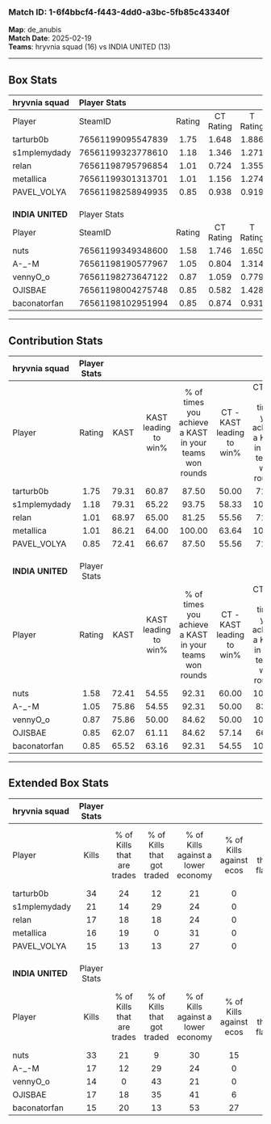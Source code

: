 ### Match ID: 1-6f4bbcf4-f443-4dd0-a3bc-5fb85c43340f  
**Map**: de_anubis  
**Match Date**: 2025-02-19  
**Teams**: hryvnia squad (16) vs INDIA UNITED (13)  

---  

## Box Stats  

| **hryvnia squad** | Player Stats      |        |           |          |       |       |       |         |        |      |     |
| :- | :- | :-: | :-: | :-: | :-: | :-: | :-: | :-: | :-: | :-: | :-: |
| Player            | SteamID           | Rating | CT Rating | T Rating | KAST  |  ADR  | Kills | Assists | Deaths | K/D  | HS% |
| tarturb0b         | 76561199095547839 |  1.75  |   1.648   |  1.886   | 79.31 | 117.1 |  34   |    5    |   16   | 2.13 | 58  |
| s1mplemydady      | 76561199323778610 |  1.18  |   1.346   |  1.271   | 79.31 | 93.5  |  21   |   10    |   23   | 0.91 | 80  |
| relan             | 76561198795796854 |  1.01  |   0.724   |  1.355   | 68.97 | 72.5  |  17   |    6    |   17   | 1.00 | 70  |
| metallica         | 76561199301313701 |  1.01  |   1.156   |  1.274   | 86.21 | 57.7  |  16   |    7    |   20   | 0.80 | 68  |
| PAVEL_VOLYA       | 76561198258949935 |  0.85  |   0.938   |  0.919   | 72.41 | 59.6  |  15   |    9    |   22   | 0.68 | 46  |
|                   |                   |        |           |          |       |       |       |         |        |      |     |
|                   |                   |        |           |          |       |       |       |         |        |      |     |
|                   |                   |        |           |          |       |       |       |         |        |      |     |
| **INDIA UNITED**  | Player Stats      |        |           |          |       |       |       |         |        |      |     |
| Player            | SteamID           | Rating | CT Rating | T Rating | KAST  |  ADR  | Kills | Assists | Deaths | K/D  | HS% |
| nuts              | 76561199349348600 |  1.58  |   1.746   |  1.650   | 72.41 | 118.8 |  33   |    4    |   21   | 1.57 | 63  |
| A-_-M             | 76561198190577967 |  1.05  |   0.804   |  1.314   | 75.86 | 74.6  |  17   |    5    |   18   | 0.94 | 58  |
| vennyO_o          | 76561198273647122 |  0.87  |   1.059   |  0.779   | 75.86 | 64.5  |  14   |   10    |   22   | 0.64 | 42  |
| OJISBAE           | 76561198004275748 |  0.85  |   0.582   |  1.428   | 62.07 | 68.7  |  17   |    5    |   22   | 0.77 | 58  |
| baconatorfan      | 76561198102951994 |  0.85  |   0.874   |  0.931   | 65.52 | 70.2  |  15   |   11    |   22   | 0.68 | 53  |
---  

## Contribution Stats  

| **hryvnia squad** | Player Stats |       |                      |                                                        |                           |                                                             |                          |                                                            |
| :- | :-: | :-: | :-: | :-: | :-: | :-: | :-: | :-: |
| Player            |    Rating    | KAST  | KAST leading to win% | % of times you achieve a KAST in your teams won rounds | CT - KAST leading to win% | CT - % of times you achieve a KAST in your teams won rounds | T - KAST leading to win% | T - % of times you achieve a KAST in your teams won rounds |
| tarturb0b         |     1.75     | 79.31 |        60.87         |                         87.50                          |           50.00           |                            71.43                            |          69.23           |                           100.00                           |
| s1mplemydady      |     1.18     | 79.31 |        65.22         |                         93.75                          |           58.33           |                           100.00                            |          72.73           |                           88.89                            |
| relan             |     1.01     | 68.97 |        65.00         |                         81.25                          |           55.56           |                            71.43                            |          72.73           |                           88.89                            |
| metallica         |     1.01     | 86.21 |        64.00         |                         100.00                         |           63.64           |                           100.00                            |          64.29           |                           100.00                           |
| PAVEL_VOLYA       |     0.85     | 72.41 |        66.67         |                         87.50                          |           55.56           |                            71.43                            |          75.00           |                           100.00                           |
|                   |              |       |                      |                                                        |                           |                                                             |                          |                                                            |
|                   |              |       |                      |                                                        |                           |                                                             |                          |                                                            |
|                   |              |       |                      |                                                        |                           |                                                             |                          |                                                            |
| **INDIA UNITED**  | Player Stats |       |                      |                                                        |                           |                                                             |                          |                                                            |
| Player            |    Rating    | KAST  | KAST leading to win% | % of times you achieve a KAST in your teams won rounds | CT - KAST leading to win% | CT - % of times you achieve a KAST in your teams won rounds | T - KAST leading to win% | T - % of times you achieve a KAST in your teams won rounds |
| nuts              |     1.58     | 72.41 |        54.55         |                         92.31                          |           60.00           |                           100.00                            |          50.00           |                           85.71                            |
| A-_-M             |     1.05     | 75.86 |        54.55         |                         92.31                          |           50.00           |                            83.33                            |          58.33           |                           100.00                           |
| vennyO_o          |     0.87     | 75.86 |        50.00         |                         84.62                          |           50.00           |                           100.00                            |          50.00           |                           71.43                            |
| OJISBAE           |     0.85     | 62.07 |        61.11         |                         84.62                          |           57.14           |                            66.67                            |          63.64           |                           100.00                           |
| baconatorfan      |     0.85     | 65.52 |        63.16         |                         92.31                          |           54.55           |                           100.00                            |          75.00           |                           85.71                            |
---  

## Extended Box Stats  

| **hryvnia squad** | Player Stats |                            |                            |                                    |                         |                              |                                 |        |                             |                                     |                          |                               |                            |
| :- | :-: | :-: | :-: | :-: | :-: | :-: | :-: | :-: | :-: | :-: | :-: | :-: | :-: |
| Player            |    Kills     | % of Kills that are trades | % of Kills that got traded | % of Kills against a lower economy | % of Kills against ecos | % of Kills that are flawless | % of Kills that are close duels | Deaths | % of Deaths that get traded | % of Deaths against a lower economy | % of Deaths against ecos | % of Deaths that are flawless | % of Deaths that are close |
| tarturb0b         |      34      |             24             |             12             |                 21                 |            0            |              65              |                9                |   16   |              6              |                 25                  |            0             |              56               |             0              |
| s1mplemydady      |      21      |             14             |             29             |                 24                 |            0            |              67              |                0                |   23   |             30              |                 22                  |            0             |              48               |             17             |
| relan             |      17      |             18             |             18             |                 24                 |            0            |              59              |                6                |   17   |             12              |                 24                  |            0             |              53               |             12             |
| metallica         |      16      |             19             |             0              |                 31                 |            0            |              75              |                6                |   20   |             40              |                 25                  |            0             |              80               |             0              |
| PAVEL_VOLYA       |      15      |             13             |             13             |                 27                 |            0            |              53              |               13                |   22   |             18              |                 23                  |            0             |              50               |             9              |
|                   |              |                            |                            |                                    |                         |                              |                                 |        |                             |                                     |                          |                               |                            |
|                   |              |                            |                            |                                    |                         |                              |                                 |        |                             |                                     |                          |                               |                            |
|                   |              |                            |                            |                                    |                         |                              |                                 |        |                             |                                     |                          |                               |                            |
| **INDIA UNITED**  | Player Stats |                            |                            |                                    |                         |                              |                                 |        |                             |                                     |                          |                               |                            |
| Player            |    Kills     | % of Kills that are trades | % of Kills that got traded | % of Kills against a lower economy | % of Kills against ecos | % of Kills that are flawless | % of Kills that are close duels | Deaths | % of Deaths that get traded | % of Deaths against a lower economy | % of Deaths against ecos | % of Deaths that are flawless | % of Deaths that are close |
| nuts              |      33      |             21             |             9              |                 30                 |           15            |              52              |               12                |   21   |             24              |                 24                  |            5             |              71               |             10             |
| A-_-M             |      17      |             12             |             29             |                 24                 |            0            |              71              |                0                |   18   |              0              |                 17                  |            6             |              56               |             17             |
| vennyO_o          |      14      |             0              |             43             |                 21                 |            0            |              50              |                0                |   22   |             14              |                 27                  |            0             |              45               |             5              |
| OJISBAE           |      17      |             18             |             35             |                 41                 |            6            |              76              |               12                |   22   |             18              |                 18                  |            0             |              86               |             5              |
| baconatorfan      |      15      |             20             |             13             |                 53                 |           27            |              47              |               13                |   22   |             14              |                 23                  |            0             |              55               |             0              |
